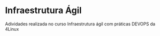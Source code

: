 # Infraestrutura Ágil

Adividades realizada no curso Infraestrutura ágil com práticas DEVOPS da 4Linux 
